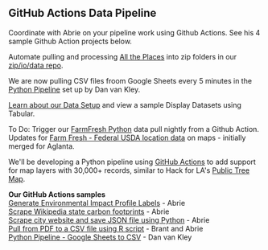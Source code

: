 
## GitHub Actions Data Pipeline

Coordinate with Abrie on your pipeline work using Github Actions.  See his 4 sample Github Action projects below.    

Automate pulling and processing [All the Places](https://www.alltheplaces.xyz/) into zip folders in our [zip/io/data repo](https://model.earth/zip/io/)<!-- generated by Kathryn Winglee. -->.  

We are now pulling CSV files froom Google Sheets every 5 minutes in the [Python Pipeline](https://github.com/modelearth/python-pipeline) set up by Dan van Kley.  

[Learn about our Data Setup](../../../localsite/info/data) and view a sample Display Datasets using Tabular.

To Do: Trigger our [FarmFresh Python](https://github.com/modelearth/community-data/tree/master/process/python/farmfresh) data pull nightly from a Github Action.  
Updates for [Farm Fresh - Federal USDA location data](../../farmfresh) on maps - initially merged for Aglanta. 


We'll be developing a Python pipeline using [GitHub Actions](https://docs.github.com/en/actions) to add support for map layers with 30,000+ records, similar to Hack for LA's [Public Tree Map](https://neighborhood.org/public-tree-map/).  


**Our GitHub Actions samples**  
[Generate Environmental Impact Profile Labels](../../../apps/impact) - Abrie  
[Scrape Wikipedia state carbon footprints](https://github.com/abrie/beyond-carbon-scraper) - Abrie  
[Scrape city website and save JSON file using Python](https://github.com/abrie/atl-council-scraper) - Abrie  
[Pull from PDF to a CSV file using R script](https://github.com/bbrewington/ga.dph.data) - Brant and Abrie  
[Python Pipeline - Google Sheets to CSV](https://github.com/modelearth/python-pipeline) - Dan van Kley